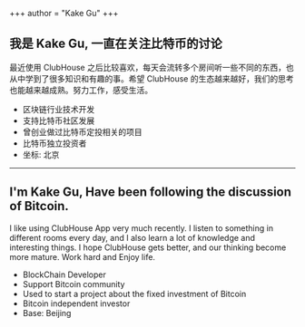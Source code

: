 +++
author = "Kake Gu"
+++


## 我是 Kake Gu, 一直在关注比特币的讨论

最近使用 ClubHouse 之后比较喜欢，每天会流转多个房间听一些不同的东西，也从中学到了很多知识和有趣的事。希望 ClubHouse 的生态越来越好，我们的思考也能越来越成熟。努力工作，感受生活。

- 区块链行业技术开发
- 支持比特币社区发展
- 曾创业做过比特币定投相关的项目
- 比特币独立投资者
- 坐标: 北京

----

## I'm Kake Gu, Have been following the discussion of Bitcoin.

I like using ClubHouse App very much recently. I listen to something in different rooms every day, and I also learn a lot of knowledge and interesting things. I hope ClubHouse gets better, and our thinking become more mature. Work hard and Enjoy life.

- BlockChain Developer
- Support Bitcoin community
- Used to start a project about the fixed investment of Bitcoin
- Bitcoin independent investor
- Base: Beijing